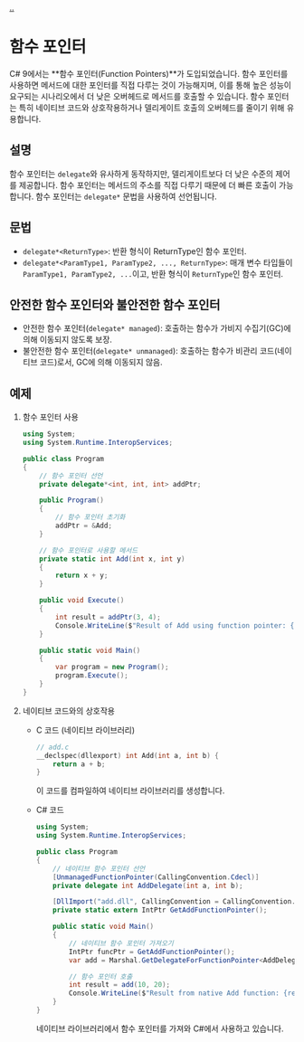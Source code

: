 [..](../README.md)

# 함수 포인터

C# 9에서는 **함수 포인터(Function Pointers)**가 도입되었습니다. 
함수 포인터를 사용하면 메서드에 대한 포인터를 직접 다루는 것이 가능해지며, 이를 통해 높은 성능이 요구되는 시나리오에서 더 낮은 오버헤드로 메서드를 호출할 수 있습니다. 
함수 포인터는 특히 네이티브 코드와 상호작용하거나 델리게이트 호출의 오버헤드를 줄이기 위해 유용합니다.

## 설명

함수 포인터는 `delegate`와 유사하게 동작하지만, 델리게이트보다 더 낮은 수준의 제어를 제공합니다. 
함수 포인터는 메서드의 주소를 직접 다루기 때문에 더 빠른 호출이 가능합니다. 
함수 포인터는 `delegate*` 문법을 사용하여 선언됩니다.

## 문법

- `delegate*<ReturnType>`: 반환 형식이 ReturnType인 함수 포인터.
- `delegate*<ParamType1, ParamType2, ..., ReturnType>`: 매개 변수 타입들이 `ParamType1, ParamType2, ...`이고, 반환 형식이 `ReturnType`인 함수 포인터.

## 안전한 함수 포인터와 불안전한 함수 포인터

- 안전한 함수 포인터(`delegate* managed`): 호출하는 함수가 가비지 수집기(GC)에 의해 이동되지 않도록 보장.
- 불안전한 함수 포인터(`delegate* unmanaged`): 호출하는 함수가 비관리 코드(네이티브 코드)로서, GC에 의해 이동되지 않음.

## 예제

1. 함수 포인터 사용
    ```cs
    using System;
    using System.Runtime.InteropServices;

    public class Program
    {
        // 함수 포인터 선언
        private delegate*<int, int, int> addPtr;

        public Program()
        {
            // 함수 포인터 초기화
            addPtr = &Add;
        }

        // 함수 포인터로 사용할 메서드
        private static int Add(int x, int y)
        {
            return x + y;
        }

        public void Execute()
        {
            int result = addPtr(3, 4);
            Console.WriteLine($"Result of Add using function pointer: {result}");
        }

        public static void Main()
        {
            var program = new Program();
            program.Execute();
        }
    }
    ```

1. 네이티브 코드와의 상호작용
    - C 코드 (네이티브 라이브러리)
        ```c
        // add.c
        __declspec(dllexport) int Add(int a, int b) {
            return a + b;
        }
        ```
        이 코드를 컴파일하여 네이티브 라이브러리를 생성합니다.

    - C# 코드
        ```cs
        using System;
        using System.Runtime.InteropServices;

        public class Program
        {
            // 네이티브 함수 포인터 선언
            [UnmanagedFunctionPointer(CallingConvention.Cdecl)]
            private delegate int AddDelegate(int a, int b);

            [DllImport("add.dll", CallingConvention = CallingConvention.Cdecl)]
            private static extern IntPtr GetAddFunctionPointer();

            public static void Main()
            {
                // 네이티브 함수 포인터 가져오기
                IntPtr funcPtr = GetAddFunctionPointer();
                var add = Marshal.GetDelegateForFunctionPointer<AddDelegate>(funcPtr);

                // 함수 포인터 호출
                int result = add(10, 20);
                Console.WriteLine($"Result from native Add function: {result}");
            }
        }
        ```
        네이티브 라이브러리에서 함수 포인터를 가져와 C#에서 사용하고 있습니다.
